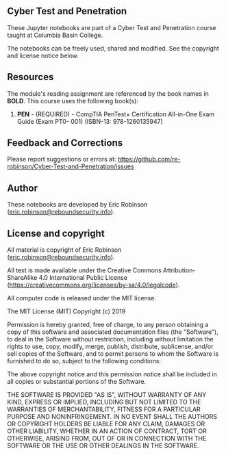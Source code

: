 ## Cyber Test and Penetration

These Jupyter notebooks are part of a Cyber Test and Penetration course taught at Columbia Basin College. 

The notebooks can be freely used, shared and modified. See the copyright and license notice below.

## Resources

The module's reading assignment are referenced by the book names in **BOLD**. This course uses the following book(s):

1. **PEN** - (REQUIRED) - CompTIA PenTest+ Certification All-in-One Exam Guide (Exam PT0- 001) (ISBN-13: 978-1260135947)
  
## Feedback and Corrections

Please report suggestions or errors at: https://github.com/re-robinson/Cyber-Test-and-Penetration/issues

## Author

These notebooks are developed by Eric Robinson (eric.robinson@reboundsecurity.info).

## License and copyright

All material is copyright of Eric Robinson (eric.robinson@reboundsecurity.info).

All text is made available under the Creative Commons Attribution-ShareAlike 4.0 International Public License (https://creativecommons.org/licenses/by-sa/4.0/legalcode).

All computer code is released under the MIT license.

The MIT License (MIT) Copyright (c) 2019 

Permission is hereby granted, free of charge, to any person obtaining a copy of this software and associated documentation files (the "Software"), to deal in the Software without restriction, including without limitation the rights to use, copy, modify, merge, publish, distribute, sublicense, and/or sell copies of the Software, and to permit persons to whom the Software is furnished to do so, subject to the following conditions:

The above copyright notice and this permission notice shall be included in all copies or substantial portions of the Software.

THE SOFTWARE IS PROVIDED "AS IS", WITHOUT WARRANTY OF ANY KIND, EXPRESS OR IMPLIED, INCLUDING BUT NOT LIMITED TO THE WARRANTIES OF MERCHANTABILITY, FITNESS FOR A PARTICULAR PURPOSE AND NONINFRINGEMENT. IN NO EVENT SHALL THE AUTHORS OR COPYRIGHT HOLDERS BE LIABLE FOR ANY CLAIM, DAMAGES OR OTHER LIABILITY, WHETHER IN AN ACTION OF CONTRACT, TORT OR OTHERWISE, ARISING FROM, OUT OF OR IN CONNECTION WITH THE SOFTWARE OR THE USE OR OTHER DEALINGS IN THE SOFTWARE.
